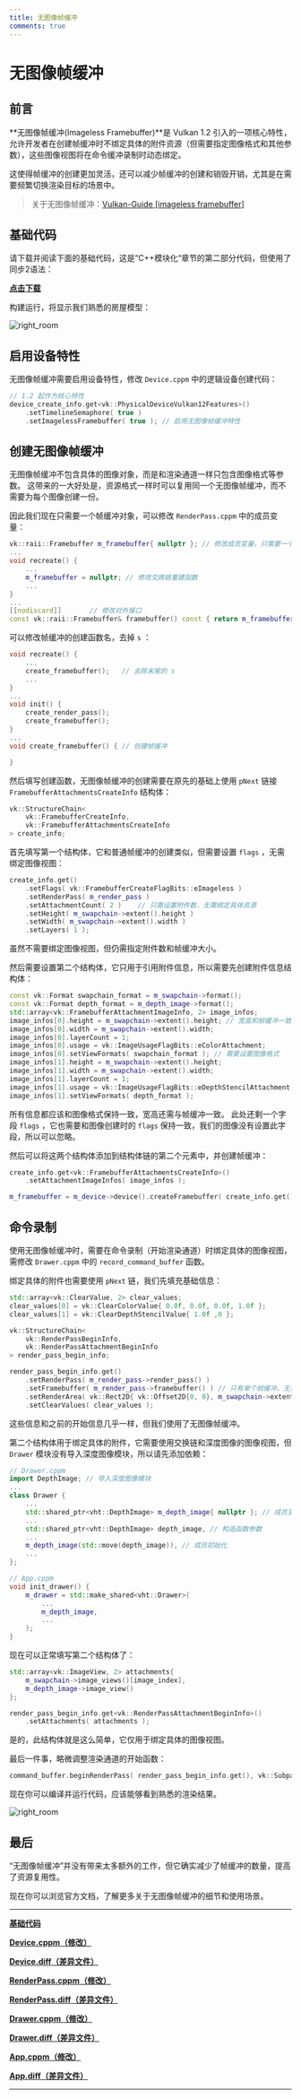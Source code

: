 ```yaml
---
title: 无图像帧缓冲
comments: true
---
```

# **无图像帧缓冲**

## **前言**

**无图像帧缓冲\(Imageless Framebuffer\)**是 Vulkan 1.2 引入的一项核心特性，允许开发者在创建帧缓冲时不绑定具体的附件资源（但需要指定图像格式和其他参数），这些图像视图将在命令缓冲录制时动态绑定。

这使得帧缓冲的创建更加灵活，还可以减少帧缓冲的创建和销毁开销，尤其是在需要频繁切换渲染目标的场景中。

> 关于无图像帧缓冲：[Vulkan-Guide \[imageless framebuffer\]](https://docs.vulkan.org/guide/latest/extensions/VK_KHR_imageless_framebuffer.html)

## **基础代码**

请下载并阅读下面的基础代码，这是“C++模块化“章节的第二部分代码，但使用了同步2语法：

**[点击下载](../../codes/04/00_cxxmodule/module_code2.zip)**

构建运行，将显示我们熟悉的房屋模型：

![right_room](../../images/0310/right_room.png)

## **启用设备特性**

无图像帧缓冲需要启用设备特性，修改 `Device.cppm` 中的逻辑设备创建代码：

```cpp
// 1.2 起作为核心特性
device_create_info.get<vk::PhysicalDeviceVulkan12Features>()
    .setTimelineSemaphore( true )
    .setImagelessFramebuffer( true ); // 启用无图像帧缓冲特性
```

## **创建无图像帧缓冲**

无图像帧缓冲不包含具体的图像对象，而是和渲染通道一样只包含图像格式等参数。
这带来的一大好处是，资源格式一样时可以复用同一个无图像帧缓冲，而不需要为每个图像创建一份。

因此我们现在只需要一个帧缓冲对象，可以修改 `RenderPass.cppm` 中的成员变量：

```cpp
vk::raii::Framebuffer m_framebuffer{ nullptr }; // 修改成员变量，只需要一个帧缓冲对象
...
void recreate() {
    ...
    m_framebuffer = nullptr; // 修改交换链重建函数
    ...
}
...
[[nodiscard]]       // 修改对外接口
const vk::raii::Framebuffer& framebuffer() const { return m_framebuffer; }
```

可以修改帧缓冲的创建函数名，去掉 `s` ：

```cpp
void recreate() {
    ...
    create_framebuffer();   // 去除末尾的 s
    ...
}
...
void init() {
    create_render_pass();
    create_framebuffer();
}
...
void create_framebuffer() { // 创建帧缓冲

}
```

然后填写创建函数，无图像帧缓冲的创建需要在原先的基础上使用 `pNext` 链接 `FramebufferAttachmentsCreateInfo` 结构体：

```cpp
vk::StructureChain<
    vk::FramebufferCreateInfo,
    vk::FramebufferAttachmentsCreateInfo
> create_info;
```

首先填写第一个结构体，它和普通帧缓冲的创建类似，但需要设置 `flags` ，无需绑定图像视图：

```cpp
create_info.get()
    .setFlags( vk::FramebufferCreateFlagBits::eImageless )
    .setRenderPass( m_render_pass )
    .setAttachmentCount( 2 )    // 只需设置附件数，无需绑定具体资源
    .setHeight( m_swapchain->extent().height )
    .setWidth( m_swapchain->extent().width )
    .setLayers( 1 );
```

虽然不需要绑定图像视图，但仍需指定附件数和帧缓冲大小。

然后需要设置第二个结构体，它只用于引用附件信息，所以需要先创建附件信息结构体：

```cpp
const vk::Format swapchain_format = m_swapchain->format();
const vk::Format depth_format = m_depth_image->format();
std::array<vk::FramebufferAttachmentImageInfo, 2> image_infos;
image_infos[0].height = m_swapchain->extent().height; // 宽高和帧缓冲一致
image_infos[0].width = m_swapchain->extent().width;
image_infos[0].layerCount = 1;
image_infos[0].usage = vk::ImageUsageFlagBits::eColorAttachment;
image_infos[0].setViewFormats( swapchain_format ); // 需要设置图像格式
image_infos[1].height = m_swapchain->extent().height;
image_infos[1].width = m_swapchain->extent().width;
image_infos[1].layerCount = 1;
image_infos[1].usage = vk::ImageUsageFlagBits::eDepthStencilAttachment;
image_infos[1].setViewFormats( depth_format );
```

所有信息都应该和图像格式保持一致，宽高还需与帧缓冲一致。
此处还剩一个字段 `flags` ，它也需要和图像创建时的 `flags` 保持一致，我们的图像没有设置此字段，所以可以忽略。

然后可以将这两个结构体添加到结构体链的第二个元素中，并创建帧缓冲：

```cpp
create_info.get<vk::FramebufferAttachmentsCreateInfo>()
    .setAttachmentImageInfos( image_infos );

m_framebuffer = m_device->device().createFramebuffer( create_info.get() );
```

## **命令录制**

使用无图像帧缓冲时，需要在命令录制（开始渲染通道）时绑定具体的图像视图，需修改 `Drawer.cppm` 中的 `record_command_buffer` 函数。

绑定具体的附件也需要使用 `pNext` 链，我们先填充基础信息：

```cpp
std::array<vk::ClearValue, 2> clear_values;
clear_values[0] = vk::ClearColorValue{ 0.0f, 0.0f, 0.0f, 1.0f };
clear_values[1] = vk::ClearDepthStencilValue{ 1.0f ,0 };

vk::StructureChain<
    vk::RenderPassBeginInfo,
    vk::RenderPassAttachmentBeginInfo
> render_pass_begin_info;

render_pass_begin_info.get()
    .setRenderPass( m_render_pass->render_pass() )
    .setFramebuffer( m_render_pass->framebuffer() ) // 只有单个帧缓冲，无需索引
    .setRenderArea( vk::Rect2D{ vk::Offset2D{0, 0}, m_swapchain->extent() } )
    .setClearValues( clear_values );
```

这些信息和之前的开始信息几乎一样，但我们使用了无图像帧缓冲。

第二个结构体用于绑定具体的附件，它需要使用交换链和深度图像的图像视图，但 `Drawer` 模块没有导入深度图像模块，所以请先添加依赖：

```cpp
// Drawer.cppm
import DepthImage; // 导入深度图像模块
...
class Drawer {
    ...
    std::shared_ptr<vht::DepthImage> m_depth_image{ nullptr }; // 成员变量
    ...
    std::shared_ptr<vht::DepthImage> depth_image, // 构造函数参数
    ...
    m_depth_image(std::move(depth_image)), // 成员初始化
    ...
};

// App.cppm
void init_drawer() {
    m_drawer = std::make_shared<vht::Drawer>(
        ...
        m_depth_image,
        ...
    );
}
```

现在可以正常填写第二个结构体了：

```cpp
std::array<vk::ImageView, 2> attachments{
    m_swapchain->image_views()[image_index],
    m_depth_image->image_view()
};

render_pass_begin_info.get<vk::RenderPassAttachmentBeginInfo>()
    .setAttachments( attachments );
```

是的，此结构体就是这么简单，它仅用于绑定具体的图像视图。

最后一件事，略微调整渲染通道的开始函数：

```cpp
command_buffer.beginRenderPass( render_pass_begin_info.get(), vk::SubpassContents::eInline);
```

现在你可以编译并运行代码，应该能够看到熟悉的渲染结果。

![right_room](../../images/0310/right_room.png)

## **最后**

“无图像帧缓冲”并没有带来太多额外的工作，但它确实减少了帧缓冲的数量，提高了资源复用性。

现在你可以浏览官方文档，了解更多关于无图像帧缓冲的细节和使用场景。

---

**[基础代码](../../codes/04/00_cxxmodule/module_code2.zip)**

**[Device.cppm（修改）](../../codes/04/20_imageless/Device.cppm)**

**[Device.diff（差异文件）](../../codes/04/20_imageless/Device.diff)**

**[RenderPass.cppm（修改）](../../codes/04/20_imageless/RenderPass.cppm)**

**[RenderPass.diff（差异文件）](../../codes/04/20_imageless/RenderPass.diff)**

**[Drawer.cppm（修改）](../../codes/04/20_imageless/Drawer.cppm)**

**[Drawer.diff（差异文件）](../../codes/04/20_imageless/Drawer.diff)**

**[App.cppm（修改）](../../codes/04/20_imageless/App.cppm)**

**[App.diff（差异文件）](../../codes/04/20_imageless/App.diff)**

---
